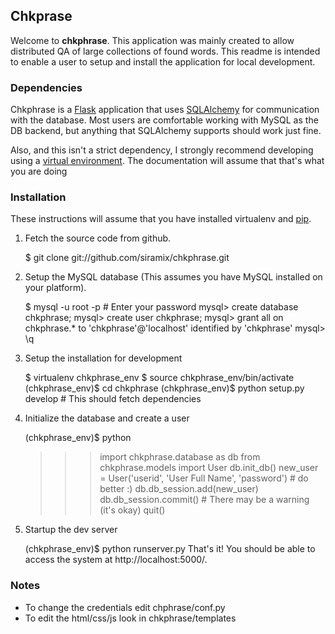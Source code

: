 ## Chkprase ##

Welcome to __chkphrase__. This application was mainly created to allow
distributed QA of large collections of found words. This readme is intended
to enable a user to setup and install the application for local development.

### Dependencies ###

Chkphrase is a [Flask](http://flask.pocoo.org/) application that uses
[SQLAlchemy](http://www.sqlalchemy.org/) for communication with the
database. Most users are comfortable working with MySQL as the DB backend,
but anything that SQLAlchemy supports should work just fine. 

Also, and this isn't a strict dependency, I strongly recommend developing
using a [virtual environment](http://pypi.python.org/pypi/virtualenv). The
documentation will assume that that's what you are doing

### Installation ###

These instructions will assume that you have installed virtualenv and
[pip](http://pypi.python.org/pypi/pip).

1. Fetch the source code from github.
    
    $ git clone git://github.com/siramix/chkphrase.git

2. Setup the MySQL database (This assumes you have MySQL installed on your
   platform).

    $ mysql -u root -p # Enter your password
    mysql> create database chkphrase;
    mysql> create user chkphrase;
    mysql> grant all on chkphrase.* to 'chkphrase'@'localhost' identified by 'chkphrase'
    mysql> \q

3. Setup the installation for development

    $ virtualenv chkphrase_env
    $ source chkphrase_env/bin/activate
    (chkphrase_env)$ cd chkphrase
    (chkphrase_env)$ python setup.py develop # This should fetch dependencies

4. Initialize the database and create a user

    (chkphrase_env)$ python
    >>> import chkphrase.database as db
    >>> from chkphrase.models import User
    >>> db.init_db()
    >>> new_user = User('userid', 'User Full Name', 'password') # do better :)
    >>> db.db_session.add(new_user)
    >>> db.db_session.commit() # There may be a warning (it's okay)
    >>> quit()

5. Startup the dev server

    (chkphrase_env)$ python runserver.py
That's it! You should be able to access the system at http://localhost:5000/.

### Notes ###

* To change the credentials edit chphrase/conf.py
* To edit the html/css/js look in chkphrase/templates

